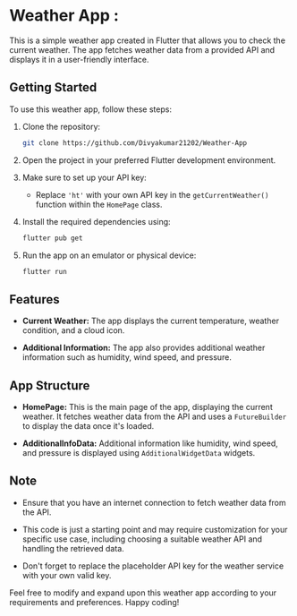 # Weather App :

This is a simple weather app created in Flutter that allows you to check the current weather. The app fetches weather data from a provided API and displays it in a user-friendly interface.

## Getting Started

To use this weather app, follow these steps:

1. Clone the repository:

   ```bash
   git clone https://github.com/Divyakumar21202/Weather-App
   ```

2. Open the project in your preferred Flutter development environment.

3. Make sure to set up your API key:
   - Replace `'ht'` with your own API key in the `getCurrentWeather()` function within the `HomePage` class.

4. Install the required dependencies using:

   ```bash
   flutter pub get
   ```

5. Run the app on an emulator or physical device:

   ```bash
   flutter run
   ```

## Features

- **Current Weather:** The app displays the current temperature, weather condition, and a cloud icon.

- **Additional Information:** The app also provides additional weather information such as humidity, wind speed, and pressure.

## App Structure

- **HomePage:** This is the main page of the app, displaying the current weather. It fetches weather data from the API and uses a `FutureBuilder` to display the data once it's loaded.

- **AdditionalInfoData:** Additional information like humidity, wind speed, and pressure is displayed using `AdditionalWidgetData` widgets.

## Note

- Ensure that you have an internet connection to fetch weather data from the API.

- This code is just a starting point and may require customization for your specific use case, including choosing a suitable weather API and handling the retrieved data.

- Don't forget to replace the placeholder API key for the weather service with your own valid key.

Feel free to modify and expand upon this weather app according to your requirements and preferences. Happy coding!
